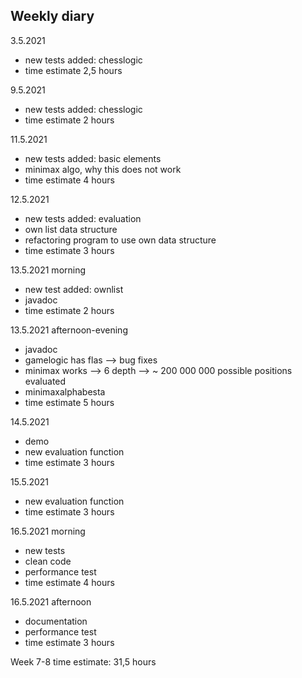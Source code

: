 ## Weekly diary

3.5.2021
* new tests added: chesslogic
* time estimate 2,5 hours

9.5.2021
* new tests added: chesslogic
* time estimate 2 hours

11.5.2021
* new tests added: basic elements
* minimax algo, why this does not work
* time estimate 4 hours

12.5.2021
* new tests added: evaluation
* own list data structure
* refactoring program to use own data structure
* time estimate 3 hours

13.5.2021 morning
* new test added: ownlist
* javadoc
* time estimate 2 hours

13.5.2021 afternoon-evening
* javadoc
* gamelogic has flas --> bug fixes
* minimax works --> 6 depth --> ~ 200 000 000 possible positions evaluated
* minimaxalphabesta
* time estimate 5 hours

14.5.2021
* demo
* new evaluation function
* time estimate 3 hours

15.5.2021
* new evaluation function
* time estimate 3 hours

16.5.2021 morning
* new tests
* clean code
* performance test
* time estimate 4 hours

16.5.2021 afternoon
* documentation
* performance test
* time estimate 3 hours

Week 7-8 time estimate:
31,5 hours
